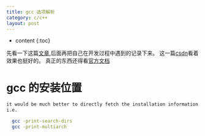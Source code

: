 ```yaml
---
title: gcc 选项解析
category: c/c++
layout: post
---
```

* content
{:toc}

先看一下这篇[文章](https://www.runoob.com/w3cnote/gcc-parameter-detail.html),后面再把自己在开发过程中遇到的记录下来。
这一篇[csdn](https://blog.csdn.net/sinat_36219858/article/details/80348889)看着效果也挺好的。
真正的东西还得看[官方文档](https://gcc.gnu.org/onlinedocs/gcc-5.5.0/gcc/#toc-GCC-Command-Options)

# gcc 的安装位置

```bash
it would be much better to directly fetch the installation information from GCC,
i.e.

  gcc -print-search-dirs
  gcc -print-multiarch
```